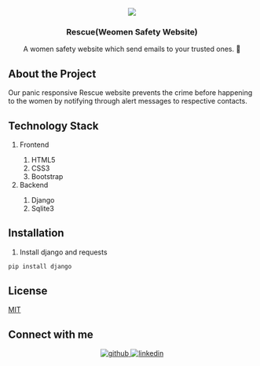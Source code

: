<p align="center">
  <a href="https://github.com/swapnilsparsh/Rescue">
    <img src="https://github.com/swapnilsparsh/Rescue/blob/master/image.png" >
  </a>

  <h3 align="center">Rescue(Weomen Safety Website)</h3>

  <p align="center">
    A women safety website which send emails to your trusted ones. 📩
    <br />
  </p>
</p>

## About the Project
Our panic responsive Rescue website prevents the crime before happening to the women by notifying through alert messages to respective contacts.

## Technology Stack
<ol> 
  <li>Frontend</li> 
    <ol> 
      <li>HTML5</li> 
      <li>CSS3</li> 
      <li>Bootstrap</li>
    </ol>
  <li>Backend</li>
  <ol>
    <li>Django</li>
    <li>Sqlite3</li>
  </ol>
</ol>

## Installation
1. Install django and requests
```sh
pip install django
```



## License
[MIT](https://github.com/swapnilsparsh/Rescue/blob/master/LICENSE)

## Connect with me
<div align="center">
<a href="https://github.com/swapnilsparsh" target="_blank">
<img src=https://img.shields.io/badge/github-%2324292e.svg?&style=for-the-badge&logo=github&logoColor=white alt=github style="margin-bottom: 5px;" />
</a>
<a href="https://www.linkedin.com/in/swapnil-srivastava-sparsh/" target="_blank">
<img src=https://img.shields.io/badge/linkedin-%231E77B5.svg?&style=for-the-badge&logo=linkedin&logoColor=white alt=linkedin style="margin-bottom: 5px;" />
</a>
</div>
